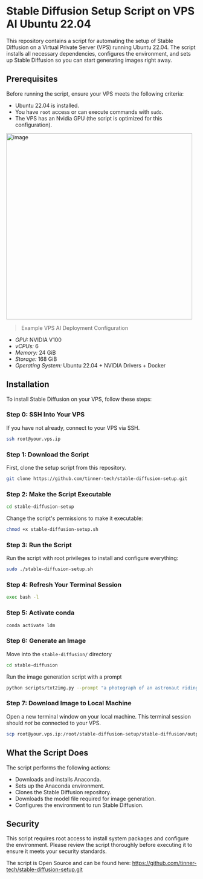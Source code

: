# Stable Diffusion Setup Script on VPS AI Ubuntu 22.04

This repository contains a script for automating the setup of Stable Diffusion on a Virtual Private Server (VPS) running Ubuntu 22.04. The script installs all necessary dependencies, configures the environment, and sets up Stable Diffusion so you can start generating images right away.

## Prerequisites

Before running the script, ensure your VPS meets the following criteria:
- Ubuntu 22.04 is installed.
- You have `root` access or can execute commands with `sudo`.
- The VPS has an Nvidia GPU (the script is optimized for this configuration).

<img width="492" alt="image" src="https://github.com/tinner-tech/stable-diffusion-setup/assets/170574137/4e0fda22-9b33-4d45-acff-60be03caf20e">

>Example VPS AI Deployment Configuration

- *GPU:* NVIDIA V100
- *vCPUs:* 6
- *Memory:* 24 GiB
- *Storage:* 168 GiB
- *Operating System:* Ubuntu 22.04 + NVIDIA Drivers + Docker 

## Installation

To install Stable Diffusion on your VPS, follow these steps:

### Step 0: SSH Into Your VPS

If you have not already, connect to your VPS via SSH.
```bash
ssh root@your.vps.ip
```

### Step 1: Download the Script

First, clone the setup script from this repository.

```bash
git clone https://github.com/tinner-tech/stable-diffusion-setup.git
```

### Step 2: Make the Script Executable

```bash
cd stable-diffusion-setup
```

Change the script's permissions to make it executable:

```bash
chmod +x stable-diffusion-setup.sh
```

### Step 3: Run the Script

Run the script with root privileges to install and configure everything:

```bash
sudo ./stable-diffusion-setup.sh
```

### Step 4: Refresh Your Terminal Session

```bash
exec bash -l
```

### Step 5: Activate conda

```bash
conda activate ldm
```

### Step 6: Generate an Image

Move into the `stable-diffusion/` directory

```bash
cd stable-diffusion
```

Run the image generation script with a prompt

```bash
python scripts/txt2img.py --prompt "a photograph of an astronaut riding a horse" --plms
```

### Step 7: Download Image to Local Machine

Open a new terminal window on your local machine. This terminal session should *not* be connected to your VPS.

```bash
scp root@your.vps.ip:/root/stable-diffusion-setup/stable-diffusion/outputs/txt2img-samples/grid-0000.png .
```

## What the Script Does

The script performs the following actions:
- Downloads and installs Anaconda.
- Sets up the Anaconda environment.
- Clones the Stable Diffusion repository.
- Downloads the model file required for image generation.
- Configures the environment to run Stable Diffusion.

## Security

This script requires root access to install system packages and configure the environment. Please review the script thoroughly before executing it to ensure it meets your security standards.

The script is Open Source and can be found here: https://github.com/tinner-tech/stable-diffusion-setup.git

